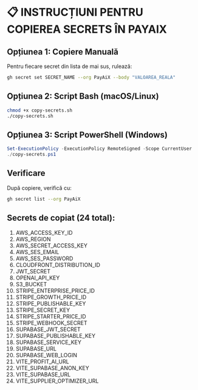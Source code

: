 # 📋 INSTRUCȚIUNI PENTRU COPIEREA SECRETS ÎN PAYAIX

## Opțiunea 1: Copiere Manuală
Pentru fiecare secret din lista de mai sus, rulează:
```bash
gh secret set SECRET_NAME --org PayAiX --body "VALOAREA_REALA"
```

## Opțiunea 2: Script Bash (macOS/Linux)
```bash
chmod +x copy-secrets.sh
./copy-secrets.sh
```

## Opțiunea 3: Script PowerShell (Windows)
```powershell
Set-ExecutionPolicy -ExecutionPolicy RemoteSigned -Scope CurrentUser
./copy-secrets.ps1
```

## Verificare
După copiere, verifică cu:
```bash
gh secret list --org PayAiX
```

## Secrets de copiat (24 total):
1. AWS_ACCESS_KEY_ID
2. AWS_REGION
3. AWS_SECRET_ACCESS_KEY
4. AWS_SES_EMAIL
5. AWS_SES_PASSWORD
6. CLOUDFRONT_DISTRIBUTION_ID
7. JWT_SECRET
8. OPENAI_API_KEY
9. S3_BUCKET
10. STRIPE_ENTERPRISE_PRICE_ID
11. STRIPE_GROWTH_PRICE_ID
12. STRIPE_PUBLISHABLE_KEY
13. STRIPE_SECRET_KEY
14. STRIPE_STARTER_PRICE_ID
15. STRIPE_WEBHOOK_SECRET
16. SUPABASE_JWT_SECRET
17. SUPABASE_PUBLISHABLE_KEY
18. SUPABASE_SERVICE_KEY
19. SUPABASE_URL
20. SUPABASE_WEB_LOGIN
21. VITE_PROFIT_AI_URL
22. VITE_SUPABASE_ANON_KEY
23. VITE_SUPABASE_URL
24. VITE_SUPPLIER_OPTIMIZER_URL
